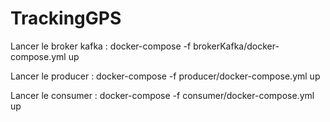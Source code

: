 # TrackingGPS

Lancer le broker kafka :
docker-compose -f brokerKafka/docker-compose.yml up

Lancer le producer :
docker-compose -f producer/docker-compose.yml up

Lancer le consumer :
docker-compose -f consumer/docker-compose.yml up